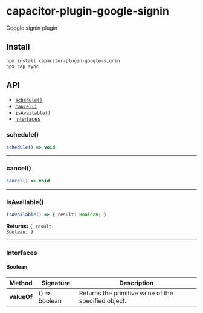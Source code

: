 # capacitor-plugin-google-signin

Google signin plugin

## Install

```bash
npm install capacitor-plugin-google-signin
npx cap sync
```

## API

<docgen-index>

* [`schedule()`](#schedule)
* [`cancel()`](#cancel)
* [`isAvailable()`](#isavailable)
* [Interfaces](#interfaces)

</docgen-index>

<docgen-api>
<!--Update the source file JSDoc comments and rerun docgen to update the docs below-->

### schedule()

```typescript
schedule() => void
```

--------------------


### cancel()

```typescript
cancel() => void
```

--------------------


### isAvailable()

```typescript
isAvailable() => { result: Boolean; }
```

**Returns:** <code>{ result: <a href="#boolean">Boolean</a>; }</code>

--------------------


### Interfaces


#### Boolean

| Method      | Signature        | Description                                          |
| ----------- | ---------------- | ---------------------------------------------------- |
| **valueOf** | () =&gt; boolean | Returns the primitive value of the specified object. |

</docgen-api>
